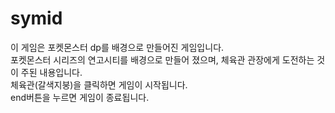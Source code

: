 # symid
이 게임은 포켓몬스터 dp를 배경으로 만들어진 게임입니다.<br/>
포켓몬스터 시리즈의 연고시티를 배경으로 만들어 졌으며, 체육관 관장에게 도전하는 것이 주된 내용입니다.<br/>
체육관(갈색지붕)을 클릭하면 게임이 시작됩니다.<br/>
end버튼을 누르면 게임이 종료됩니다.<br/>

